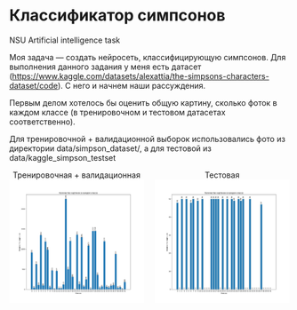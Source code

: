 # Классификатор симпсонов
NSU Artificial intelligence task

Моя задача — создать нейросеть, классифицирующую симпсонов. Для выполнения данного задания у меня есть датасет (https://www.kaggle.com/datasets/alexattia/the-simpsons-characters-dataset/code). С него и начнем наши рассуждения.

Первым делом хотелось бы оценить общую картину, сколько фоток в каждом классе (в тренировочном и тестовом датасетах соответственно).

Для тренировочной + валидационной выборок использовались фото из директории data/simpson_dataset/, а для тестовой из data/kaggle_simpson_testset


<div style="display: flex; justify-content: center; align-items: flex-start;">
  <div style="text-align: center; margin-right: 20px;">
      <div>Тренировочная + валидационная</div>
      <img src="https://github.com/Pozovi23/Simpson_classifier/blob/main/distribution%20of%20photos%20in%20train%2Bvalidation%20BEFORE%20adding%20new%20photos.png" width="300" />
  </div>
  <div style="text-align: center;">
      <div>Тестовая</div>
      <img src="https://github.com/Pozovi23/Simpson_classifier/blob/main/distribution%20of%20photos%20in%20testset%20BEFORE%20adding%20new%20photos.png" width="300" />
  </div>
</div>

